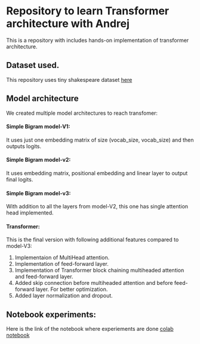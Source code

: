# Repository to learn Transformer architecture with Andrej
This is a repository with includes hands-on implementation of transformer architecture.

## Dataset used.
This repository uses tiny shakespeare dataset [here](https://raw.githubusercontent.com/karpathy/char-rnn/master/data/tinyshakespeare/input.txt)

## Model architecture
We created multiple model architectures to reach transfomer:

#### Simple Bigram model-V1:
It uses just one embedding matrix of size (vocab_size, vocab_size) and then outputs logits.

#### Simple Bigram model-v2:
It uses embedding matrix, positional embedding and linear layer to output final logits.

#### Simple Bigram model-v3:
With addition to all the layers from model-V2, this one has single attention head implemented.

#### Transformer:
This is the final version with following additional features compared to model-V3:
1. Implementaion of MultiHead attention.
2. Implementation of feed-forward layer.
3. Implementation of Transformer block chaining multiheaded attention and feed-forward layer.
4. Added skip connection before multiheaded attention and before feed-forward layer. For better optimization.
5. Added layer normalization and dropout.

## Notebook experiments:
Here is the link of the notebook where experiements are done [colab notebook](https://colab.research.google.com/drive/1kA_Md8ITx8F0KdRspmO7ltvaMAt8o6Q9#scrollTo=GSWiCxlJj72V)